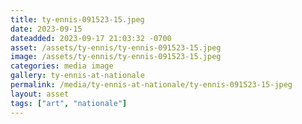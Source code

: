 ```yaml
---
title: ty-ennis-091523-15.jpeg
date: 2023-09-15
dateadded: 2023-09-17 21:03:32 -0700
asset: /assets/ty-ennis/ty-ennis-091523-15.jpeg
image: /assets/ty-ennis/ty-ennis-091523-15.jpeg
categories: media image
gallery: ty-ennis-at-nationale
permalink: /media/ty-ennis-at-nationale/ty-ennis-091523-15-jpeg
layout: asset
tags: ["art", "nationale"]
--- 
```

